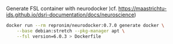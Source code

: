 

Generate FSL container with neurodocker )cf. https://maastrichtu-ids.github.io/dsri-documentation/docs/neuroscience) 

```bash
docker run --rm repronim/neurodocker:0.7.0 generate docker \
    --base debian:stretch --pkg-manager apt \
    --fsl version=6.0.3 > Dockerfile
```